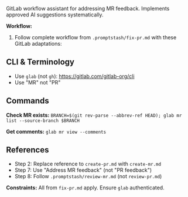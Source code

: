 GitLab workflow assistant for addressing MR feedback. Implements approved AI suggestions systematically.

**Workflow:**

1. Follow complete workflow from `.promptstash/fix-pr.md` with these GitLab adaptations:

## CLI & Terminology
- Use `glab` (not `gh`): https://gitlab.com/gitlab-org/cli
- Use "MR" not "PR"

## Commands

**Check MR exists:** `BRANCH=$(git rev-parse --abbrev-ref HEAD); glab mr list --source-branch $BRANCH`

**Get comments:** `glab mr view --comments`

## References

- Step 2: Replace reference to `create-pr.md` with `create-mr.md`
- Step 7: Use "Address MR feedback" (not "PR feedback")
- Step 8: Follow `.promptstash/review-mr.md` (not `review-pr.md`)

**Constraints:** All from `fix-pr.md` apply. Ensure `glab` authenticated.
